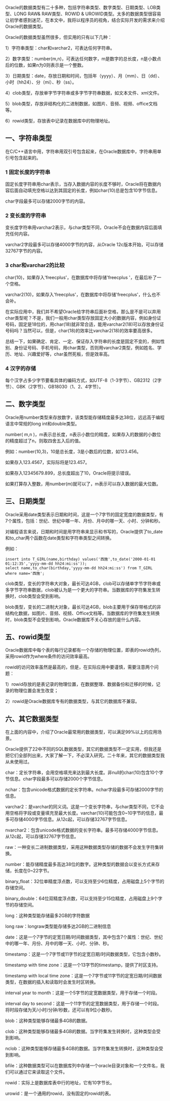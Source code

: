 Oracle的数据类型有二十多种，包括字符串类型、数字类型、日期类型、LOB类型、LONG RAW& RAW类型、ROWID & UROWID类型。太多的数据类型很容易让初学者感到迷茫，在本文中，我将以程序员的视角，结合实际开发的需求来介绍Oracle的数据类型。

Oracle的数据类型虽然很多，但实用的只有以下几种：

1）字符串类型：char和varchar2，可表达任何字符串。

2）数字类型：number(m,n)，可表达任何数字，m是数字的总长度，n是小数点后的位数，如果n为0则表示是一个整数。

3）日期类型：date，存放日期和时间，包括年（yyyy）、月（mm）、日（dd）、小时（hh24）、分（mi）、秒（ss）。

4）clob类型，存放单字节字符串或多字节字符串数据，如文本文件、xml文件。

5）blob类型，存放非结构化的二进制数据，如图片、音频、视频、office文档等。

6）rowid类型，存放表中记录在数据库中的物理地址。

## 一、字符串类型

在C/C++语言中用，字符串用双引号包含起来，在Oracle数据库中，字符串用单引号包含起来的。

### 1 固定长度的字符串

固定长度字符串用char表示，当存入数据内容的长度不够时，Oracle将在数据内容后面自动填充空格以达到其固定的长度，例如char(10)总是包含10字节信息。

char字段最多可以存储2000字节的内容。

### 2 变长度的字符串

变长度字符串用varchar2表示，与char类型不同，Oracle不会在数据内容后面填充任何内容。

varchar2字段最多可以存储4000字节的内容，从Oracle 12c版本开始，可以存储32767字节的内容。

### 3 char和varchar2的比较

char(10)，如果存入'freecplus'，在数据库中将存储'freecplus '，在最后补了一个空格。

varchar2(10)，如果存入'freecplus'，在数据库中将存储'freecplus'，什么也不会补。

在实际应用中，我们并不希望Oracle给字符串后面补空格，那么是不是可以弃用char类型呢？不是，我们一般用char类型存放固定大小的数据内容，例如身份证号码，固定是18位的，用char(18)就非常合适，能用varchar2(18)可以存放身份证号码吗？当然可以，但是，char(18)的效率比varchar2(18)的效率要高很多。

总结一下，如果确定、肯定、一定、保证存入字符串的长度是固定不变的，例如性别、身份证号码、手机号码，用char类型，否则用varchar2类型，例如姓名、学历、地址、兴趣爱好等，char虽然死板，但是效率高。

### 4 汉字的存储

每个汉字占多少字节要看具体的编码方式，如UTF-8（1-3字节）、GB2312（2字节）、GBK（2字节）、GB18030（1、2、4字节）。

## 二、数字类型

Oracle用number类型来存放数字，该类型能存储精度最多达38位，远远高于编程语言中常规的long int和double类型。

number( m,n )，m表示总长度，n表示小数位的精度，如果存入的数据的小数位的精度超过了n，则取四舍五入后的值。

例如：number(10,3)，10是总长度，3是小数后的位数，如123.456。

如果存入123.4567，实际际将是123.457。

如果存入12345679.899，总长度超出了10，Oracle将提示错误。

如果打算存入整数，用number(m)就可以了，m表示可以存入数据的最大位数。

## 三、日期类型

Oracle采用date类型表示日期和时间，这是一个7字节的固定宽度的数据类型，有7个属性，包括：世纪、世纪中哪一年、月份、月中的哪一天、小时、分钟和秒。

对编程语言来说，日期和时间是用字符串来显示和书写的，Oracle提供了to_date和to_char两个函数在date类型和字符串类型之间转换。

例如：

```Oracle
insert into T_GIRL(name,birthday) values('西施',to_date('2000-01-01 01:12:35','yyyy-mm-dd hh24:mi:ss'));
select name,to_char(birthday,'yyyy-mm-dd hh24:mi:ss') from T_GIRL where name='西施';
```

clob类型，变长的字符串大对象，最长可达4GB，clob可以存储单字节字符串或多字节字符串数据，clob被认为是一个更大的字符串。当数据库的字符集发生转换时，clob类型会受到影响。

blob类型，变长的二进制大对象，最长可达4GB，blob主要用于保存带格式的非结构化数据，如图片、音频、视频、Office文档等。当数据库的字符集发生转换时，blob类型不会受到影响，Oracle数据库不关心存放的是什么内容。

## 五、rowid类型

Oracle数据库中每个表的每行记录都有一个存储的物理位置，即表的rowid伪列，采用rowid作为where条件的访问效率最高。

rowid的访问效率虽然是最高的，但是，在实际应用中要谨慎，需要注意两个问题：

1）rowid存放的是表记录的物理位置，在数据整理、数据备份和迁移的时候，记录的物理位置会发生改变；

2）rowid是Oracle数据库专有的数据类型，与其它的数据库不兼容。

## 六、其它数据类型

在上面的内容中，介绍了Oracle最常用的数据类型，可以满足99%以上的应用场景。

Oracle提供了22中不同的SQL数据类型，其它的数据类型不一定实用，但我还是把它们全部列出来，大家了解一下，不必深入研究。二十年来，其它的数据类型我从未使用过。

char：定长字符串，会用空格填充来达到最大长度。非null的char(10)包含10个字节信息。char字段最多可以存储2000个字节信息。

nchar：包含unicode格式数据的定长字符串。nchar字段最多可存储2000字节的信息。

varchar2：是varchar的同义词。这是一个变长字符串，与char类型不同，它不会用空格将字段或变量填充至最大长度。varchar(10)可能包含0~10字节的信息，最多可存储4000字节信息。从12c起，可以存储32767字节信息。

nvarchar2：包含unicode格式数据的变长字符串。最多可存储4000字节信息。从12c起，可以存储32767字节信息。

raw：一种变长二进制数据类型，采用这种数据类型存储的数据不会发生字符集转换。

number：能存储精度最多高达38位的数字。这种类型的数据会以变长方式来存储，长度在0~22字节。

binary_float：32位单精度浮点数，可以支持至少6位精度，占用磁盘上5个字节的存储空间。

binary_double：64位双精度浮点数，可以支持至少15位精度，占用磁盘上9个字节的存储空间。

long：这种类型能存储最多2GB的字符数据

long raw：longraw类型能存储多达2GB的二进制信息

date：这是一个7字节的定宽日期/时间数据类型，其中包含7个属性：世纪、世纪中的哪一年、月份、月中的哪一天、小时、分钟、秒。

timestamp：这是一个7字节或11字节的定宽日期/时间数据类型，它包含小数秒。

timestamp with time zone：这是一个13字节的timestamp，提供了时区支持。

timestamp with local time zone：这是一个7字节或11字节的定宽日期/时间数据类型，在数据的插入和读取时会发生时区转换。

interval year to month：这是一个5字节的定宽数据类型，用于存储一个时段。

interval day to second：这是一个11字节的定宽数据类型，用于存储一个时段。将时段存储为天/小时/分钟/秒数，还可以有9位小数秒。

blob：这种类型能够存储最多4GB的数据。

clob：这种类型能够存储最多4GB的数据。当字符集发生转换时，这种类型会受到影响。

nclob：这种类型能够存储最多4GB的数据。当字符集发生转换时，这种类型会受到影响。

bfile：这种数据类型可以在数据库列中存储一个oracle目录对象和一个文件名，我们可以通过它来读取这个文件。

rowid：实际上是数据库表中行的地址，它有10字节长。

urowid：是一个通用的rowid，没有固定的rowid的表。
